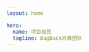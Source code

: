 ```yaml
---
layout: home

hero:
  name: 项目成员
  tagline: BugDuck开源团队
---
```


<script setup>
import { VPTeamMembers } from 'vitepress/theme'

const members = [
  {
    avatar: 'https://avatars.githubusercontent.com/u/78635021?v=4',
    name: 'Acbox Liu',
    title: '创建者',
    links: [
      { icon: 'github', link: 'https://github.com/sheepbox8646' },
      { icon: 'x', link: 'https://twitter.com/AcboxSky' }
    ]
  },
  {
    avatar: 'https://avatars.githubusercontent.com/u/57032603?v=4',
    name: '27Onion Nebell',
    title: '程序',
    links: [
      { icon: 'github', link: 'https://github.com/onion108' },
      { icon: 'x', link: 'https://twitter.com/2Nebell' }
    ]
  },
  {
    avatar: 'https://avatars.githubusercontent.com/u/56634385?v=4',
    name: 'Sam Zhang',
    title: '程序',
    links: [
      { icon: 'github', link: 'https://github.com/samzhangjy' },
      { icon: 'x', link: 'https://twitter.com/samzhangjy' }
    ]
  },
  {
    avatar: 'https://avatars.githubusercontent.com/u/110272607?v=4',
    name: 'PrairieFire2b',
    title: '程序',
    links: [
      { icon: 'github', link: 'https://github.com/PrairieFire2b' },
    ]
  },
  {
    avatar: 'https://avatars.githubusercontent.com/u/73536163?v=4',
    name: 'Shizuku',
    title: '设计 | 文档',
    links: [
      { icon: 'github', link: 'https://github.com/ifshizuku' },
      { icon: 'x', link: 'https://twitter.com/ifszk' }
    ]
  },
  {
    avatar: 'https://avatars.githubusercontent.com/u/104210832?v=4',
    name: 'montmorillonite',
    title: '程序 | 文档',
    links: [
      { icon: 'github', link: 'https://github.com/montmorill' },
      {
        icon: { svg: '<svg xmlns="http://www.w3.org/2000/svg" fill="none" viewBox="0 0 18 18"><path fill-rule="evenodd" d="M3.73252 2.67094c-.40023-.3861-.40023-1.02721 0-1.4133.38039-.366956.983-.366956 1.36339 0l2.12132 2.04639c.06026.05815.11146.12207.15358.19004h3.20809c.0422-.06797.0934-.13189.1536-.19004l2.1213-2.04639c.3804-.366956.983-.366956 1.3634 0 .4003.38609.4003 1.0272 0 1.4133l-.8532.82313H14c2.2091 0 4 1.79086 4 4v5.50553c0 2.2091-1.7909 4-4 4H4c-2.20914 0-4-1.7909-4-4V7.49406c0-2.20914 1.79086-3.99999 4-3.99999h.58579l-.85327-.82313ZM4 5.42343c-1.10457 0-2 .89543-2 2v5.64677c0 1.1046.89543 2 2 2h10c1.1046 0 2-.8954 2-2V7.42343c0-1.10457-.8954-2-2-2H4Zm1 3.89404c0-.55228.44772-1 1-1s1 .44772 1 1v.89403c0 .5523-.44772 1-1 1s-1-.4477-1-1v-.89403Zm7-1c-.5523 0-1 .44772-1 1v.89403c0 .5523.4477 1 1 1s1-.4477 1-1v-.89403c0-.55228-.4477-1-1-1Z" clip-rule="evenodd"/></svg>' },
        link: "https://space.bilibili.com/648265393",
      },
      {
        icon: { svg: '<svg xmlns="http://www.w3.org/2000/svg" fill="#50c8fd" viewBox="0 0 24 24"><path fill-rule="evenodd" d="M12.003 2c-2.265 0-6.29 1.364-6.29 7.325v1.195S3.55 14.96 3.55 17.474c0 .665.17 1.025.281 1.025.114 0 .902-.484 1.748-2.072 0 0-.18 2.197 1.904 3.967 0 0-1.77.495-1.77 1.182 0 .686 4.078.43 6.29 0 2.239.425 6.287.687 6.287 0 0-.688-1.768-1.182-1.768-1.182 2.085-1.77 1.905-3.967 1.905-3.967.845 1.588 1.634 2.072 1.746 2.072.111 0 .283-.36.283-1.025 0-2.514-2.166-6.954-2.166-6.954V9.325C18.29 3.364 14.268 2 12.003 2z"/></svg>' },
        link: "https://montmorill.github.io/links/QQ?2696519745",
      },
    ]
  },
  {
    avatar: 'https://avatars.githubusercontent.com/u/29159838?v=4',
    name: 'Hydration',
    title: '程序',
    links: [
      { icon: 'github', link: 'https://github.com/hydrati' },
      { icon: 'x', link: 'https://twitter.com/hyachano' }
    ]
  },
  {
    avatar: 'https://avatars.githubusercontent.com/u/25446947?v=4',
    name: 'Linesoft',
    title: '程序',
    links: [
      { icon: 'github', link: 'https://github.com/linesoft2' },
      { icon: 'x', link: 'https://twitter.com/linesoft_zyl' }
    ]
  },
  {
    avatar: 'https://avatars.githubusercontent.com/u/84657208?v=4',
    name: 'XiaoDong',
    title: '程序 | 文档',
    links: [
      { icon: 'github', link: 'https://github.com/xiaodong2008' },
      { icon: 'x', link: 'https://twitter.com/dy_xiaodong' }
    ]
  },
  {
    avatar: 'https://avatars.githubusercontent.com/u/51940778?v=4',
    name: 'jiwangyihao',
    title: '程序 | 文档',
    links: [
      { icon: 'github', link: 'https://github.com/jiwangyihao' },
      {
        icon: { svg: '<svg viewBox="0 0 940 940" xmlns="http://www.w3.org/2000/svg"><path d="M410.665 49.79c108.643-20.313 224.414 2.546 317.783 61.449 75.755 47.551 136.848 118.316 172.23 200.536 45.005 102.993 48.62 223.243 10.488 328.933-32.175 90.57-95 169.685-175.336 222.224-73.922 48.874-162.812 74.737-251.396 73.108-96.22-0.56-191.678-34.008-267.636-92.86-81.202-62.315-139.8-153.242-162.506-253.077-22.554-95.762-11.658-198.652 29.63-287.848C143.232 171.62 269.185 74.025 410.665 49.79m-164.34 302.917c-62.772 42.256-88.889 129.415-59.717 199.214 19.193 49.077 63.027 87.565 114.192 100.242 58.751 14.153 122.899-1.833 169.736-39.66 67.762-53.353 105.18-132.977 150.695-204.049 21.179 38.743 43.579 76.876 64.707 115.67-22.298-15.58-43.783-32.176-65.674-48.213-16.75 11.608-34.212 22.197-50.096 35.078 62.162 46.48 124.934 92.147 187.146 138.578 12.627 10.894 35.74 9.774 44.242-5.754 5.6-10.385 4.989-23.826-1.273-33.804-51.47-91.231-102.584-182.667-153.852-274.05-8.756-17.667-36.502-19.347-47.091-2.649-36.25 56.104-66.185 116.23-105.64 170.245-25.76 34.925-56.613 68.933-97.9 85.122-34.467 13.237-75.603 14.154-108.237-4.683-33.702-18.786-56.51-56.358-55.492-95.151 0.102-38.388 23.165-75.094 56.816-93.014 33.092-18.328 73.77-16.495 108.643-4.48 37.674 13.033 66.54 41.695 97.647 65.368 16.443-11.505 34.212-21.483 49.433-34.415-23.774-21.382-49.84-40.932-75.652-60.074-63.69-45.26-156.753-56.51-222.632-9.52z" p-id="3162"></path></svg>' },
        link: "http://www.coolapk.com/u/1399429",
      },
      {
        icon: { svg: '<svg xmlns="http://www.w3.org/2000/svg" fill="none" viewBox="0 0 18 18"><path fill-rule="evenodd" d="M3.73252 2.67094c-.40023-.3861-.40023-1.02721 0-1.4133.38039-.366956.983-.366956 1.36339 0l2.12132 2.04639c.06026.05815.11146.12207.15358.19004h3.20809c.0422-.06797.0934-.13189.1536-.19004l2.1213-2.04639c.3804-.366956.983-.366956 1.3634 0 .4003.38609.4003 1.0272 0 1.4133l-.8532.82313H14c2.2091 0 4 1.79086 4 4v5.50553c0 2.2091-1.7909 4-4 4H4c-2.20914 0-4-1.7909-4-4V7.49406c0-2.20914 1.79086-3.99999 4-3.99999h.58579l-.85327-.82313ZM4 5.42343c-1.10457 0-2 .89543-2 2v5.64677c0 1.1046.89543 2 2 2h10c1.1046 0 2-.8954 2-2V7.42343c0-1.10457-.8954-2-2-2H4Zm1 3.89404c0-.55228.44772-1 1-1s1 .44772 1 1v.89403c0 .5523-.44772 1-1 1s-1-.4477-1-1v-.89403Zm7-1c-.5523 0-1 .44772-1 1v.89403c0 .5523.4477 1 1 1s1-.4477 1-1v-.89403c0-.55228-.4477-1-1-1Z" clip-rule="evenodd"/></svg>' },
        link: "https://space.bilibili.com/449671034",
      },
    ],
  },
]
</script>

<VPTeamMembers :members="members" />
